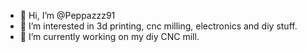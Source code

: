 - 👋 Hi, I’m @Peppazzz91
- 👀 I’m interested in 3d printing, cnc milling, electronics and diy stuff.
- 🌱 I’m currently working on my diy CNC mill.

